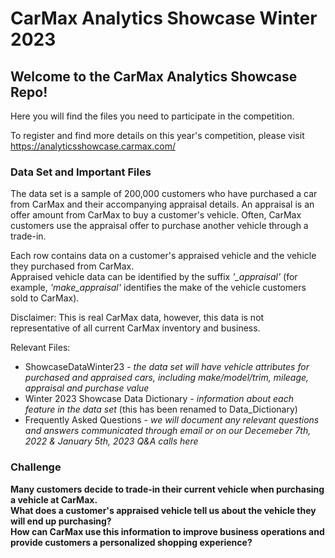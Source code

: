 # CarMax Analytics Showcase Winter 2023

## Welcome to the CarMax Analytics Showcase Repo!  

Here you will find the files you need to participate in the competition.

To register and find more details on this year's competition, please visit <https://analyticsshowcase.carmax.com/>

### Data Set and Important Files  
The data set is a sample of 200,000 customers who have purchased a car from CarMax and their accompanying appraisal details. An appraisal is an offer amount from CarMax to buy a customer's vehicle. Often, CarMax customers use the appraisal offer to purchase another vehicle through a trade-in.  
  
Each row contains data on a customer's appraised vehicle and the vehicle they purchased from CarMax.   
Appraised vehicle data can be identified by the suffix *'_appraisal'* (for example, *'make_appraisal'* identifies the make of the vehicle customers sold to CarMax).

Disclaimer: This is real CarMax data, however, this data is not representative of all current CarMax inventory and business.


Relevant Files:
   * ShowcaseDataWinter23 - *the data set will have vehicle attributes for purchased and appraised cars, including make/model/trim, mileage, appraisal and purchase value*
  * Winter 2023 Showcase Data Dictionary - *information about each feature in the data set*   (this has been renamed to Data_Dictionary)
  * Frequently Asked Questions - *we will document any relevant questions and answers communicated through email or on our Decemeber 7th, 2022 & January 5th, 2023 Q&A calls here*  

### Challenge  
**Many customers decide to trade-in their current vehicle when purchasing a vehicle at CarMax.  
  What does a customer's appraised vehicle tell us about the vehicle they will end up purchasing?    
  How can CarMax use this information to improve business operations and provide customers a personalized shopping experience?**
